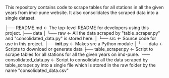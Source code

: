 This repository contains code to scrape tables for all stations in all the given years from imd-pune website. It also consolidates the scraped data into a single dataset.


        
├── README.md               <- The top-level README for developers using this project.
├── data
│   └── raw                 <- All the data scraped by "table_scraper.py" and "consolidated_data.py" is stored here.
│
└── src                     <- Source code for use in this project.
    ├── __init__.py         <- Makes src a Python module
    │
    └── data                <- Scripts to download or generate data
        ├── table_scraper.py       <- Script to scrape tables for all stations for all the given years on imd-pune. 
        └── consolidated_data.py   <- Script to consolidate all the data scraped by table_scraper.py into a single file which is stored in the raw folder by the name "consolidated_data.csv"

